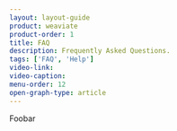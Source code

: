 ```yaml
---
layout: layout-guide
product: weaviate
product-order: 1
title: FAQ
description: Frequently Asked Questions.
tags: ['FAQ', 'Help']
video-link:
video-caption:
menu-order: 12
open-graph-type: article
---
```


Foobar
